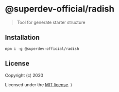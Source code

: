 # @superdev-official/radish


> Tool for generate starter structure

## Installation

```
npm i -g @superdev-official/radish
```

## License

Copyright (c) 2020

Licensed under the [MIT license](LICENSE).
)